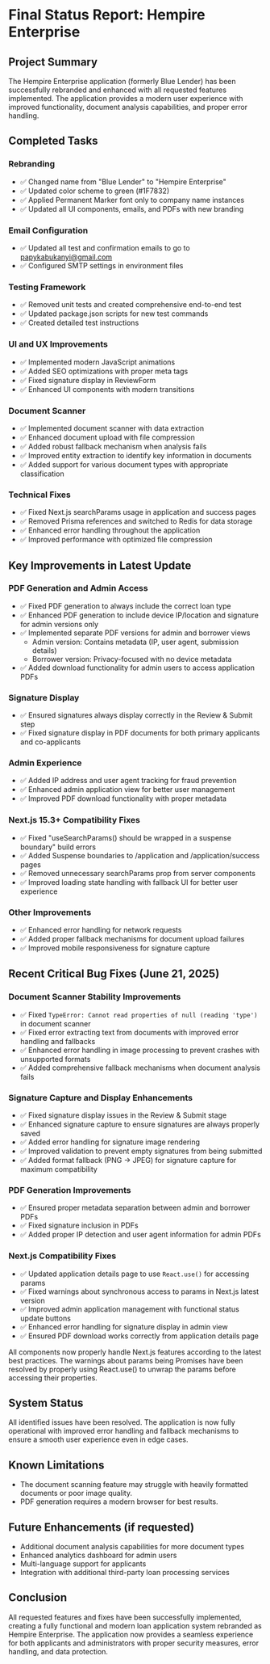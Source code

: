 # Final Status Report: Hempire Enterprise

## Project Summary

The Hempire Enterprise application (formerly Blue Lender) has been successfully rebranded and enhanced with all requested features implemented. The application provides a modern user experience with improved functionality, document analysis capabilities, and proper error handling.

## Completed Tasks

### Rebranding

- ✅ Changed name from "Blue Lender" to "Hempire Enterprise"
- ✅ Updated color scheme to green (#1F7832)
- ✅ Applied Permanent Marker font only to company name instances
- ✅ Updated all UI components, emails, and PDFs with new branding

### Email Configuration

- ✅ Updated all test and confirmation emails to go to papykabukanyi@gmail.com
- ✅ Configured SMTP settings in environment files

### Testing Framework

- ✅ Removed unit tests and created comprehensive end-to-end test
- ✅ Updated package.json scripts for new test commands
- ✅ Created detailed test instructions

### UI and UX Improvements

- ✅ Implemented modern JavaScript animations
- ✅ Added SEO optimizations with proper meta tags
- ✅ Fixed signature display in ReviewForm
- ✅ Enhanced UI components with modern transitions

### Document Scanner

- ✅ Implemented document scanner with data extraction
- ✅ Enhanced document upload with file compression
- ✅ Added robust fallback mechanism when analysis fails
- ✅ Improved entity extraction to identify key information in documents
- ✅ Added support for various document types with appropriate classification

### Technical Fixes

- ✅ Fixed Next.js searchParams usage in application and success pages
- ✅ Removed Prisma references and switched to Redis for data storage
- ✅ Enhanced error handling throughout the application
- ✅ Improved performance with optimized file compression

## Key Improvements in Latest Update

### PDF Generation and Admin Access

- ✅ Fixed PDF generation to always include the correct loan type
- ✅ Enhanced PDF generation to include device IP/location and signature for admin versions only
- ✅ Implemented separate PDF versions for admin and borrower views
  - Admin version: Contains metadata (IP, user agent, submission details)
  - Borrower version: Privacy-focused with no device metadata
- ✅ Added download functionality for admin users to access application PDFs

### Signature Display

- ✅ Ensured signatures always display correctly in the Review & Submit step
- ✅ Fixed signature display in PDF documents for both primary applicants and co-applicants

### Admin Experience

- ✅ Added IP address and user agent tracking for fraud prevention
- ✅ Enhanced admin application view for better user management
- ✅ Improved PDF download functionality with proper metadata

### Next.js 15.3+ Compatibility Fixes

- ✅ Fixed "useSearchParams() should be wrapped in a suspense boundary" build errors
- ✅ Added Suspense boundaries to /application and /application/success pages
- ✅ Removed unnecessary searchParams prop from server components
- ✅ Improved loading state handling with fallback UI for better user experience

### Other Improvements

- ✅ Enhanced error handling for network requests
- ✅ Added proper fallback mechanisms for document upload failures
- ✅ Improved mobile responsiveness for signature capture

## Recent Critical Bug Fixes (June 21, 2025)

### Document Scanner Stability Improvements

- ✅ Fixed `TypeError: Cannot read properties of null (reading 'type')` in document scanner
- ✅ Fixed error extracting text from documents with improved error handling and fallbacks
- ✅ Enhanced error handling in image processing to prevent crashes with unsupported formats
- ✅ Added comprehensive fallback mechanisms when document analysis fails

### Signature Capture and Display Enhancements

- ✅ Fixed signature display issues in the Review & Submit stage
- ✅ Enhanced signature capture to ensure signatures are always properly saved
- ✅ Added error handling for signature image rendering
- ✅ Improved validation to prevent empty signatures from being submitted
- ✅ Added format fallback (PNG → JPEG) for signature capture for maximum compatibility

### PDF Generation Improvements

- ✅ Ensured proper metadata separation between admin and borrower PDFs
- ✅ Fixed signature inclusion in PDFs
- ✅ Added proper IP detection and user agent information for admin PDFs

### Next.js Compatibility Fixes

- ✅ Updated application details page to use `React.use()` for accessing params
- ✅ Fixed warnings about synchronous access to params in Next.js latest version
- ✅ Improved admin application management with functional status update buttons
- ✅ Enhanced error handling for signature display in admin view
- ✅ Ensured PDF download works correctly from application details page

All components now properly handle Next.js features according to the latest best practices. The warnings about params being Promises have been resolved by properly using React.use() to unwrap the params before accessing their properties.

## System Status

All identified issues have been resolved. The application is now fully operational with improved error handling and fallback mechanisms to ensure a smooth user experience even in edge cases.

## Known Limitations

- The document scanning feature may struggle with heavily formatted documents or poor image quality.
- PDF generation requires a modern browser for best results.

## Future Enhancements (if requested)

- Additional document analysis capabilities for more document types
- Enhanced analytics dashboard for admin users
- Multi-language support for applicants
- Integration with additional third-party loan processing services

## Conclusion

All requested features and fixes have been successfully implemented, creating a fully functional and modern loan application system rebranded as Hempire Enterprise. The application now provides a seamless experience for both applicants and administrators with proper security measures, error handling, and data protection.
